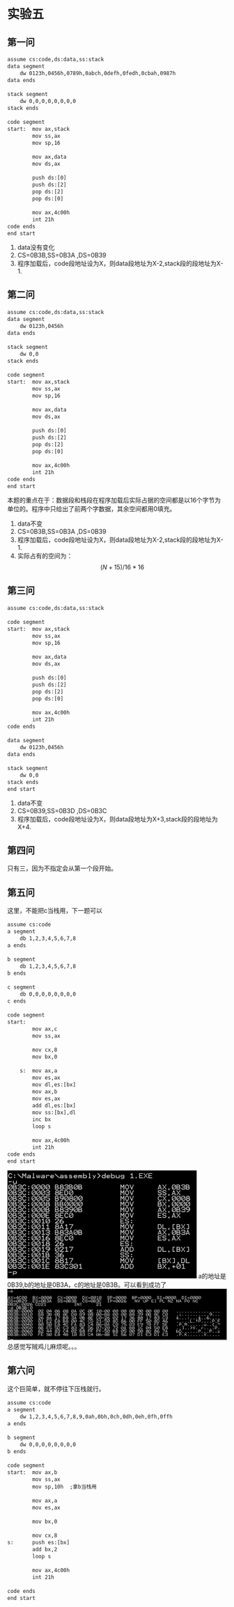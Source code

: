 # 实验五
## 第一问
```
assume cs:code,ds:data,ss:stack
data segment
    dw 0123h,0456h,0789h,0abch,0defh,0fedh,0cbah,0987h
data ends

stack segment
    dw 0,0,0,0,0,0,0,0
stack ends

code segment
start:  mov ax,stack
        mov ss,ax
        mov sp,16

        mov ax,data
        mov ds,ax

        push ds:[0]
        push ds:[2]
        pop ds:[2]
        pop ds:[0]

        mov ax,4c00h
        int 21h
code ends
end start
```

1. data没有变化
2. CS=0B3B,SS=0B3A ,DS=0B39
3. 程序加载后，code段地址设为X，则data段地址为X-2,stack段的段地址为X-1.
## 第二问
```
assume cs:code,ds:data,ss:stack
data segment
    dw 0123h,0456h
data ends

stack segment
    dw 0,0
stack ends

code segment
start:  mov ax,stack
        mov ss,ax
        mov sp,16

        mov ax,data
        mov ds,ax

        push ds:[0]
        push ds:[2]
        pop ds:[2]
        pop ds:[0]

        mov ax,4c00h
        int 21h
code ends
end start
```
本题的重点在于：数据段和栈段在程序加载后实际占据的空间都是以16个字节为单位的。程序中只给出了前两个字数据，其余空间都用0填充。
1. data不变
2. CS=0B3B,SS=0B3A ,DS=0B39
3. 程序加载后，code段地址设为X，则data段地址为X-2,stack段的段地址为X-1.
4. 实际占有的空间为：$$(N+15)/16*16$$

## 第三问
```
assume cs:code,ds:data,ss:stack

code segment
start:  mov ax,stack
        mov ss,ax
        mov sp,16

        mov ax,data
        mov ds,ax

        push ds:[0]
        push ds:[2]
        pop ds:[2]
        pop ds:[0]

        mov ax,4c00h
        int 21h
code ends

data segment
    dw 0123h,0456h
data ends

stack segment
    dw 0,0
stack ends
end start
```

1. data不变
2. CS=0B39,SS=0B3D ,DS=0B3C
3. 程序加载后，code段地址设为X，则data段地址为X+3,stack段的段地址为X+4.

## 第四问
只有三，因为不指定会从第一个段开始。
## 第五问
这里，不能把c当栈用，下一题可以
```
assume cs:code
a segment
    db 1,2,3,4,5,6,7,8
a ends

b segment
    db 1,2,3,4,5,6,7,8
b ends

c segment
    db 0,0,0,0,0,0,0,0
c ends

code segment
start:
        mov ax,c
        mov ss,ax

        mov cx,8
        mov bx,0

    s:  mov ax,a
        mov es,ax
        mov dl,es:[bx]
        mov ax,b
        mov es,ax
        add dl,es:[bx]
        mov ss:[bx],dl
        inc bx
        loop s

        mov ax,4c00h
        int 21h
code ends
end start
```
![Alt text](image-12.png)
a的地址是0B39,b的地址是0B3A，c的地址是0B3B。可以看到成功了
![Alt text](image-13.png)
总感觉写贼鸡儿麻烦呢。。。
## 第六问
这个巨简单，就不停往下压栈就行。
```
assume cs:code
a segment
    dw 1,2,3,4,5,6,7,8,9,0ah,0bh,0ch,0dh,0eh,0fh,0ffh
a ends

b segment
    dw 0,0,0,0,0,0,0,0
b ends

code segment
start:	mov ax,b
		mov ss,ax
		mov sp,10h	;拿b当栈用

		mov ax,a
		mov es,ax

		mov bx,0

		mov cx,8
s:		push es:[bx]
		add bx,2
		loop s

    	mov ax,4c00h
    	int 21h

code ends
end start
```